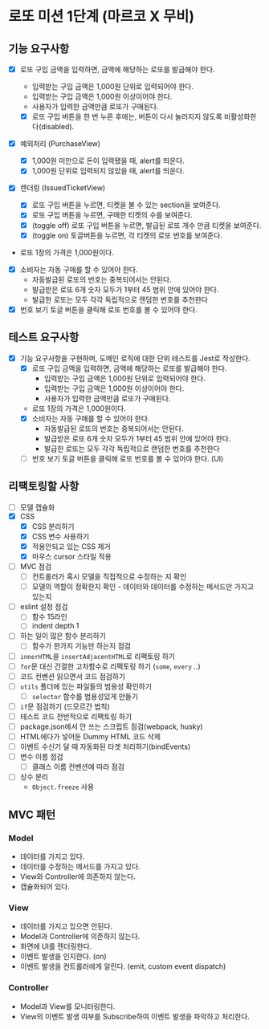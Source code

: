 # 로또 미션 1단계 (마르코 X 무비)

## 기능 요구사항

- [x] 로또 구입 금액을 입력하면, 금액에 해당하는 로또를 발급해야 한다.

  - 입력받는 구입 금액은 1,000원 단위로 입력되어야 한다.
  - 입력받는 구입 금액은 1,000원 이상이어야 한다.
  - 사용자가 입력한 금액만큼 로또가 구매된다.
  - [x] 로또 구입 버튼을 한 번 누른 후에는, 버튼이 다시 눌러지지 않도록 비활성화한다(disabled).

- [x] 예외처리 (PurchaseView)
  - [x] 1,000원 미만으로 돈이 입력됐을 때, alert를 띄운다.
  - [x] 1,000원 단위로 입력되지 않았을 때, alert를 띄운다.
- [x] 렌더링 (IssuedTicketView)
  - [x] 로또 구입 버튼을 누르면, 티켓을 볼 수 있는 section을 보여준다.
  - [x] 로또 구입 버튼을 누르면, 구매한 티켓의 수를 보여준다.
  - [x] (toggle off) 로또 구입 버튼을 누르면, 발급된 로또 개수 만큼 티켓을 보여준다.
  - [x] (toggle on) 토글버튼을 누르면, 각 티켓의 로또 번호를 보여준다.
- 로또 1장의 가격은 1,000원이다.
- [x] 소비자는 자동 구매를 할 수 있어야 한다.
  - 자동발급된 로또의 번호는 중복되어서는 안된다.
  - 발급받은 로또 6개 숫자 모두가 1부터 45 범위 안에 있어야 한다.
  - 발급한 로또는 모두 각각 독립적으로 랜덤한 번호를 추천한다
- [x] 번호 보기 토글 버튼을 클릭해 로또 번호를 볼 수 있어야 한다.

## 테스트 요구사항

- [x] 기능 요구사항을 구현하며, 도메인 로직에 대한 단위 테스트를 Jest로 작성한다.
  - [x] 로또 구입 금액을 입력하면, 금액에 해당하는 로또를 발급해야 한다.
    - 입력받는 구입 금액은 1,000원 단위로 입력되어야 한다.
    - 입력받는 구입 금액은 1,000원 이상이어야 한다.
    - 사용자가 입력한 금액만큼 로또가 구매된다.
  - 로또 1장의 가격은 1,000원이다.
  - [x] 소비자는 자동 구매를 할 수 있어야 한다.
    - 자동발급된 로또의 번호는 중복되어서는 안된다.
    - 발급받은 로또 6개 숫자 모두가 1부터 45 범위 안에 있어야 한다.
    - 발급한 로또는 모두 각각 독립적으로 랜덤한 번호를 추천한다
  - [ ] 번호 보기 토글 버튼을 클릭해 로또 번호를 볼 수 있어야 한다. (UI)

## 리팩토링할 사항

- [ ] 모델 캡슐화
- [x] CSS
  - [x] CSS 분리하기
  - [x] CSS 변수 사용하기
  - [x] 적용안되고 있는 CSS 제거
  - [x] 마우스 cursor 스타일 적용
- [ ] MVC 점검
  - [ ] 컨트롤러가 혹시 모델을 직접적으로 수정하는 지 확인
  - [ ] 모델의 역할이 정확한지 확인 - 데이터와 데이터를 수정하는 메서드만 가지고 있는지
- [ ] eslint 설정 점검
  - [ ] 함수 15라인
  - [ ] indent depth 1
- [ ] 하는 일이 많은 함수 분리하기
  - [ ] 함수가 한가지 기능만 하는지 점검
- [ ] `innerHTML`을 `insertAdjacentHTML`로 리팩토링 하기
- [ ] `for`문 대신 간결한 고차함수로 리팩토링 하기 (`some`, `every` ..)
- [ ] 코드 컨벤션 읽으면서 코드 점검하기
- [ ] `utils` 폴더에 있는 파일들의 범용성 확인하기
  - [ ] `selector` 함수를 범용성있게 만들기
- [ ] `if`문 점검하기 (드모르간 법칙)
- [ ] 테스트 코드 전반적으로 리팩토링 하기
- [ ] package.json에서 안 쓰는 스크립트 점검(webpack, husky)
- [ ] HTML에다가 넣어둔 Dummy HTML 코드 삭제
- [ ] 이벤트 수신기 달 때 자동화된 타겟 처리하기(bindEvents)
- [ ] 변수 이름 점검
  - [ ] 클래스 이름 컨벤션에 따라 점검
- [ ] 상수 분리
  - `Object.freeze` 사용

## MVC 패턴

### Model

- 데이터를 가지고 있다.
- 데이터를 수정하는 메서드를 가지고 있다.
- View와 Controller에 의존하지 않는다.
- 캡슐화되어 있다.

### View

- 데이터를 가지고 있으면 안된다.
- Model과 Controller에 의존하지 않는다.
- 화면에 UI를 렌더링한다.
- 이벤트 발생을 인지한다. (on)
- 이벤트 발생을 컨트롤러에게 알린다. (emit, custom event dispatch)

### Controller

- Model과 View를 모니터링한다.
- View의 이벤트 발생 여부를 Subscribe하여 이벤트 발생을 파악하고 처리한다.
